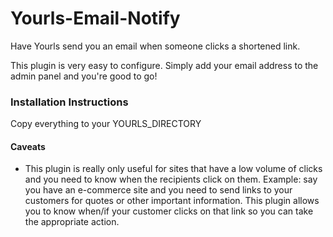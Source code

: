# Yourls-Email-Notify
Have Yourls send you an email when someone clicks a shortened link.

This plugin is very easy to configure.  Simply add your email address to the admin panel and you're good to go!

### Installation Instructions

Copy everything to your YOURLS_DIRECTORY

#### Caveats

* This plugin is really only useful for sites that have a low volume of clicks and you need to know when the recipients click on them.  Example: say you have an e-commerce site and you need to send links to your customers for quotes or other important information.  This plugin allows you to know when/if your customer clicks on that link so you can take the appropriate action.
